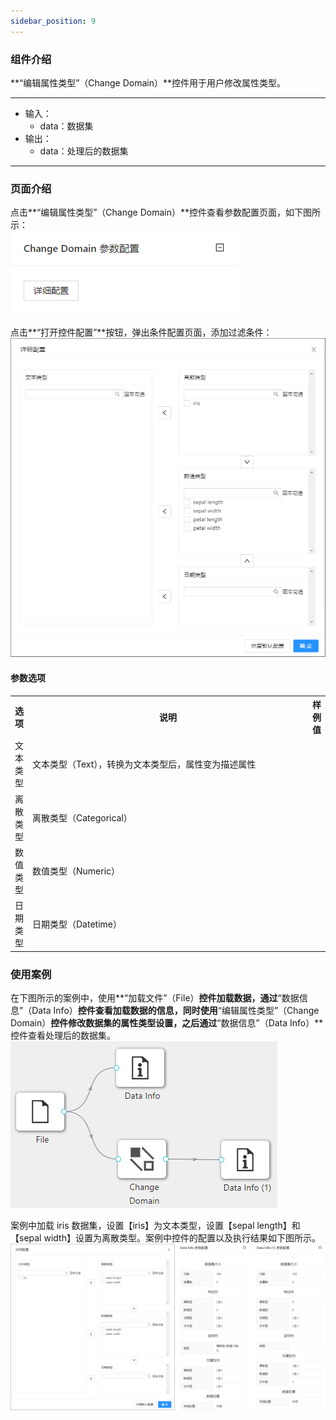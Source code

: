 ```yaml
---
sidebar_position: 9
---
```

### 组件介绍
**“编辑属性类型”（Change Domain）**控件用于用户修改属性类型。

<hr/>

- 输入：
  - data：数据集
- 输出：
  - data：处理后的数据集

<hr/>


### 页面介绍
点击**“编辑属性类型”（Change Domain）**控件查看参数配置页面，如下图所示：  
[ ![](/img/aistudio/feature-engineering/change-domain/param.png) ](/img/aistudio/feature-engineering/change-domain/param.png)

点击**“打开控件配置”**按钮，弹出条件配置页面，添加过滤条件：  
[ ![](/img/aistudio/feature-engineering/change-domain/interaction.png) ](/img/aistudio/feature-engineering/change-domain/interaction.png)

#### 参数选项
<table>
  <tr>
    <th>选项</th>
    <th width="650">说明</th>
    <th>样例值</th>
  </tr>
  <tr>
      <td>文本类型</td> 
      <td>
      文本类型（Text），转换为文本类型后，属性变为描述属性
      </td> 
      <td></td>
  </tr>
  <tr>
      <td>离散类型</td> 
      <td>
      离散类型（Categorical）
      </td> 
      <td></td>
  </tr>
  <tr>
      <td>数值类型</td> 
      <td>
      数值类型（Numeric）
      </td> 
      <td></td>
  </tr>
  <tr>
      <td>日期类型</td> 
      <td>
      日期类型（Datetime）
      </td> 
      <td></td>
  </tr>
</table>

### 使用案例
在下图所示的案例中，使用**“加载文件”（File）**控件加载数据，通过**“数据信息”（Data Info）**控件查看加载数据的信息，同时使用**“编辑属性类型”（Change Domain）**控件修改数据集的属性类型设置，之后通过**“数据信息”（Data Info）**控件查看处理后的数据集。   
[ ![](/img/aistudio/feature-engineering/change-domain/workflow.png) ](/img/aistudio/feature-engineering/change-domain/workflow.png)

案例中加载 iris 数据集，设置【iris】为文本类型，设置【sepal length】和【sepal width】设置为离散类型。案例中控件的配置以及执行结果如下图所示。  
[ ![](/img/aistudio/feature-engineering/change-domain/workflow-result.png) ](/img/aistudio/feature-engineering/change-domain/workflow-result.png)